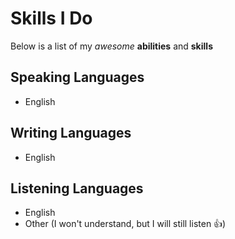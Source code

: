 # Skills I Do

 Below is a list of my *awesome* **abilities** and **skills**

## Speaking Languages
- English

## Writing Languages
- English

## Listening Languages
- English
- Other (I won't understand, but I will still listen :+1:)

